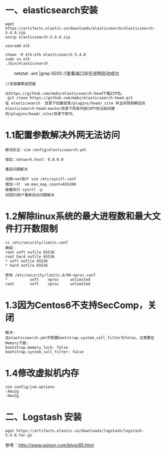 


# 一、elasticsearch安装

    wget https://artifacts.elastic.co/downloads/elasticsearch/elasticsearch-5.4.0.zip
    unzip elasticsearch-5.4.0.zip
    
    useradd elk
    
    chown -R elk:elk elasticsearch-5.4.0
    sudo su elk
    ./bin/elasticsearch 
    
    netstat -ant |grep 9200  //查看端口存在说明启动成功
    
    //安装集群监控器
    
    从https://github.com/mobz/elasticsearch-head下载ZIP包。
     git clone https://github.com/mobz/elasticsearch-head.git  
    在 elasticsearch  目录下创建目录/plugins/head/_site 并且将刚刚解压的elasticsearch-head-master目录下所有内容COPY到当前创建   的/plugins/head/_site/目录下即可。

#  1.1配置参数解决外网无法访问
    解决办法：vim config/elasticsearch.yml

    增加：network.host: 0.0.0.0

    重启问题解决
    
    切换root账户 vim /etc/sysctl.conf
    增加一行  vm.max_map_count=655360
    接着执行 sysctl -p
    切回ES账户重新启动问题解决

# 1.2解除linux系统的最大进程数和最大文件打开数限制
    vi /etc/security/limits.conf
    确保：
    root soft nofile 65536
    root hard nofile 65536
    * soft nofile 65536
    * hard nofile 65536
    
    修改 /etc/security/limits.d/90-nproc.conf 
    *          soft    nproc     unlimited
    root       soft    nproc     unlimited

# 1.3因为Centos6不支持SecComp，关闭

    解决：
    在elasticsearch.yml中配置bootstrap.system_call_filter为false，注意要在Memory下面:
    bootstrap.memory_lock: false
    bootstrap.system_call_filter: false

# 1.4修改虚拟机内存

    vim config/jvm.options 
    -Xms2g
    -Xmx2g

# 二、Logstash 安装
    
    wget https://artifacts.elastic.co/downloads/logstash/logstash-5.4.0.tar.gz









参考：http://www.sojson.com/blog/85.html
